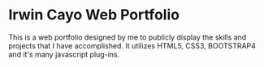 # Irwin Cayo Web Portfolio
This is a web portfolio designed by me to publicly display the skills and projects that I have accomplished. It utilizes HTML5, CSS3, BOOTSTRAP4
and it's many javascript plug-ins.
